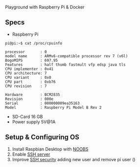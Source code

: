 Playground with Raspberry Pi & Docker

## Specs
* Raspberry Pi
```
pi@pi:~$ cat /proc/cpuinfo

processor       : 0
model name      : ARMv6-compatible processor rev 7 (v6l)
BogoMIPS        : 697.95
Features        : half thumb fastmult vfp edsp java tls
CPU implementer : 0x41
CPU architecture: 7
CPU variant     : 0x0
CPU part        : 0xb76
CPU revision    : 7

Hardware        : BCM2835
Revision        : 000e
Serial          : 000000009ea35163
Model           : Raspberry Pi Model B Rev 2
```
* SD-Card 16 GB
* Power supply 5V@1A

## Setup & Configuring OS
1. Install Raspbian Desktop with [NOOBS](https://www.raspberrypi.org/downloads/noobs/)
2. Enable [SSH server](https://www.raspberrypi.org/documentation/remote-access/ssh/)
3. Improve [SSH security](https://www.raspberrypi.org/documentation/configuration/security.md) adding new user and remove pi user ()
